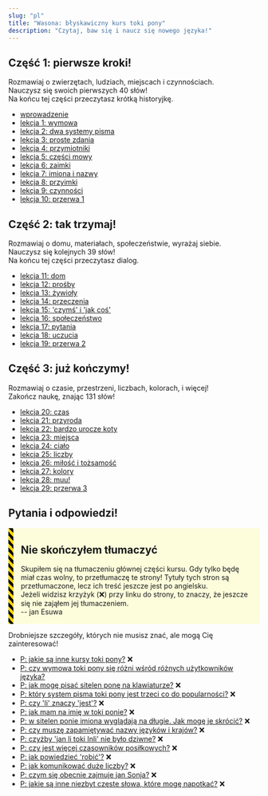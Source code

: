 ```yaml
---
slug: "pl"
title: "Wasona: błyskawiczny kurs toki pony"
description: "Czytaj, baw się i naucz się nowego języka!"
---
```

## Część 1: pierwsze kroki!

Rozmawiaj o zwierzętach, ludziach, miejscach i czynnościach.  
Nauczysz się swoich pierwszych 40 słów!  
Na końcu tej części przeczytasz krótką historyjkę.

* [wprowadzenie](pl/00)
* [lekcja 1: wymowa](pl/01)
* [lekcja 2: dwa systemy pisma](pl/02)
* [lekcja 3: proste zdania](pl/03)
* [lekcja 4: przymiotniki](pl/04)
* [lekcja 5: części mowy](pl/05)
* [lekcja 6: zaimki](pl/06)
* [lekcja 7: imiona i nazwy](pl/07)
* [lekcja 8: przyimki](pl/08)
* [lekcja 9: czynności](pl/09)
* [lekcja 10: przerwa 1](pl/10)

## Część 2: tak trzymaj!

Rozmawiaj o domu, materiałach, społeczeństwie, wyrażaj siebie.  
Nauczysz się kolejnych 39 słów!  
Na końcu tej części przeczytasz dialog.

* [lekcja 11: dom](pl/11)
* [lekcja 12: prośby](pl/12)
* [lekcja 13: żywioły](pl/13)
* [lekcja 14: przeczenia](pl/14)
* [lekcja 15: 'czymś' i 'jak coś'](pl/15)
* [lekcja 16: społeczeństwo](pl/16)
* [lekcja 17: pytania](pl/17)
* [lekcja 18: uczucia](pl/18)
* [lekcja 19: przerwa 2](pl/19)

## Część 3: już kończymy!

Rozmawiaj o czasie, przestrzeni, liczbach, kolorach, i więcej!  
Zakończ naukę, znając 131 słów!

* [lekcja 20: czas](pl/20)
* [lekcja 21: przyroda](pl/21)
* [lekcja 22: bardzo urocze koty](pl/22)
* [lekcja 23: miejsca](pl/23)
* [lekcja 24: ciało](pl/24)
* [lekcja 25: liczby](pl/25)
* [lekcja 26: miłość i tożsamość](pl/26)
* [lekcja 27: kolory](pl/27)
* [lekcja 28: muu!](pl/28)
* [lekcja 29: przerwa 3](pl/29)

## Pytania i odpowiedzi!

<div style="
    margin: 10px 0;
    padding: 2px 15px;
    background: #ffff0022;
    border-left-width: 10px;
    border-left-style: solid;
    border-image: repeating-linear-gradient(
        45deg,
        black,
        black              5px,
        gold 5px,
        gold 10px
    ) 10;
">

## Nie skończyłem tłumaczyć

Skupiłem się na tłumaczeniu głównej części kursu. Gdy tylko będę miał czas wolny, to przetłumaczę te strony! Tytuły tych stron są przetłumaczone, lecz ich treść jeszcze jest po angielsku.  
Jeżeli widzisz krzyżyk (❌) przy linku do strony, to znaczy, że jeszcze się nie zająłem jej tłumaczeniem.  
-- jan Esuwa

</div>

Drobniejsze szczegóły, których nie musisz znać, ale mogą Cię zainteresować!

* [P: jakie są inne kursy toki pony?](pl/other-courses) ❌
* [P: czy wymowa toki pony się różni wśród różnych użytkowników języka?](pl/sound-variation)
* [P: jak mogę pisać sitelen ponę na klawiaturze?](pl/fonts) ❌
* [P: który system pisma toki pony jest trzeci co do popularności?](pl/sitelen-sitelen) ❌
* [P: czy 'li' znaczy 'jest'?](pl/li-and-is) ❌
* [P: jak mam na imię w toki ponie?](pl/make-a-name) ❌
* [P: w sitelen ponie imiona wyglądają na długie. Jak mogę je skrócić?](pl/simpler-cartouches) ❌
* [P: czy muszę zapamiętywać nazwy języków i krajów?](pl/languages-countries) ❌
* [P: czyżby 'jan li toki Inli' nie było dziwne?](pl/named-verbs) ❌
* [P: czy jest więcej czasowników posiłkowych?](pl/more-preverbs) ❌
* [P: jak powiedzieć 'robić'?](pl/doing) ❌
* [P: jak komunikować duże liczby?](pl/large-numbers) ❌
* [P: czym się obecnie zajmuje jan Sonja?](pl/jan-sonja) ❌
* [P: jakie są inne niezbyt częste słowa, które mogę napotkać?](pl/uncommon-words) ❌
